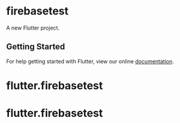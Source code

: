 # firebasetest

A new Flutter project.

## Getting Started

For help getting started with Flutter, view our online
[documentation](https://flutter.io/).
# flutter.firebasetest
# flutter.firebasetest

